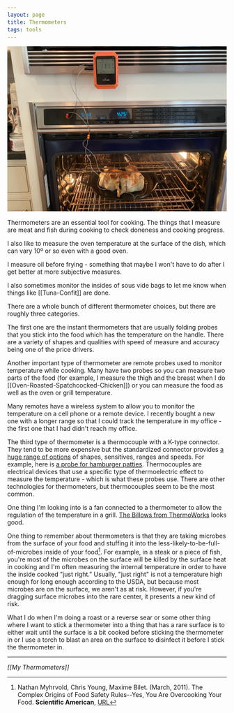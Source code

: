 ```yaml
---
layout: page
title: Thermometers
tags: tools
---
```

![Thermometer](/images/spatchcocked-thermometer.jpeg)

Thermometers are an essential tool for cooking. The things that I measure are meat and fish during cooking to check doneness and cooking progress.

I also like to measure the oven temperature at the surface of the dish, which can vary 10º or so even with a good oven.

I measure oil before frying - something that maybe I won't have to do after I get better at more subjective measures.

I also sometimes monitor the insides of sous vide bags to let me know when things like [[Tuna-Confit]] are done.

There are a whole bunch of different thermometer choices, but there are roughly three categories.

The first one are the instant thermometers that are usually folding probes that you stick into the food which has the temperature on the handle. There are a variety of shapes and qualities with speed of measure and accuracy being one of the price drivers.

Another important type of thermometer are remote probes used to monitor temperature while cooking. Many have two probes so you can measure two parts of the food (for example, I measure the thigh and the breast when I do [[Oven-Roasted-Spatchcocked-Chicken]]) or you can measure the food as well as the oven or grill temperature.

Many remotes have a wireless system to allow you to monitor the temperature on a cell phone or a remote device. I recently bought a new one with a longer range so that I could track the temperature in my office - the first one that I had didn't reach my office.

The third type of thermometer is a thermocouple with a K-type connector. They tend to be more expensive but the standardized connector provides [a huge range of options](https://www.thermoworks.com/Handheld-Probes/Probes/Type-K-Thermocouple?gclid=CjwKCAjw2Jb7BRBHEiwAXTR4jRW8JtSWLCJFwd-NajVAzCVupXkDq90H-Q6HYHu8dkYVE-ZfH9sgOxoCEvcQAvD_BwE) of shapes, sensitives, ranges and speeds. For example, here is [a probe for hamburger patties](https://www.webstaurantstore.com/taylor-9810-2-hamburger-fillet-type-k-probe-with-coiled-cable-and-188-tip/60898102.html). Thermocouples are electrical devices that use a specific type of thermoelectric effect to measure the temperature - which is what these probes use. There are other technologies for thermometers, but thermocouples seem to be the most common.

One thing I'm looking into is a fan connected to a thermometer to allow the regulation of the temperature in a grill. [The Billows from ThermoWorks](https://learntobbq.com/thermoworks-billows-on-a-weber-kettle-22-installation-and-review/) looks good.

One thing to remember about thermometers is that they are taking microbes from the surface of your food and stuffing it into the less-likely-to-be-full-of-microbes inside of your food[^1]. For example, in a steak or a piece of fish, you're most of the microbes on the surface will be killed by the surface heat in cooking and I'm often measuring the internal temperature in order to have the inside cooked "just right." Usually, "just right" is not a temperature high enough for long enough according to the USDA, but because most microbes are on the surface, we aren't as at risk. However, if you're dragging surface microbes into the rare center, it presents a new kind of risk.

What I do when I'm doing a roast or a reverse sear or some other thing where I want to stick a thermometer into a thing that has a rare surface is to either wait until the surface is a bit cooked before sticking the thermometer in or I use a torch to blast an area on the surface to disinfect it before I stick the thermometer in.

---
*[[My Thermometers]]*

[^1]: Nathan Myhrvold, Chris Young, Maxime Bilet. (March, 2011). The Complex Origins of Food Safety Rules--Yes, You Are Overcooking Your Food. **Scientific American**, [URL](https://www.scientificamerican.com/article/complex-origins-food-safety-rules/)